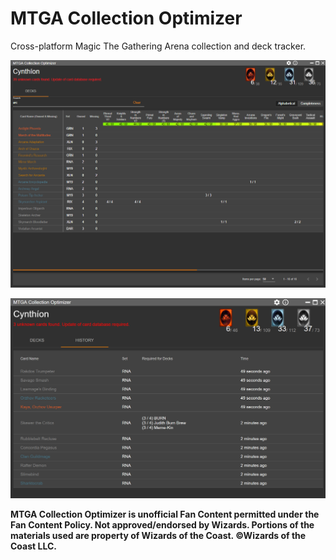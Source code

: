 # MTGA Collection Optimizer

Cross-platform Magic The Gathering Arena collection and deck tracker.

![alt text](https://github.com/Cynthion/MTGA-Collection-Optimizer/blob/master/Screenshots/beta2.PNG)

![alt text](https://github.com/Cynthion/MTGA-Collection-Optimizer/blob/master/Screenshots/beta-history-tab.png)

**MTGA Collection Optimizer is unofficial Fan Content permitted under the Fan Content Policy. Not approved/endorsed by Wizards. Portions of the materials used are property of Wizards of the Coast. ©Wizards of the Coast LLC.**
